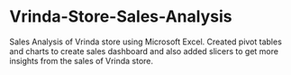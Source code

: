 # Vrinda-Store-Sales-Analysis
Sales Analysis of Vrinda store using Microsoft Excel. Created pivot tables and charts to create sales dashboard and also added slicers to get more insights from the sales of Vrinda store.
